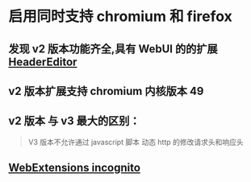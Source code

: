 # 启用同时支持 chromium 和 firefox

## 发现 v2 版本功能齐全,具有 WebUI 的的扩展 [HeaderEditor](https://github.com/FirefoxBar/HeaderEditor.git)

## v2 版本扩展支持 chromium 内核版本 49

## v2 版本 与 v3 最大的区别：

> V3 版本不允许通过 javascript 脚本 动态 http 的修改请求头和响应头

## [WebExtensions incognito](https://developer.mozilla.org/en-US/docs/Mozilla/Add-ons/WebExtensions/manifest.json/incognito)
